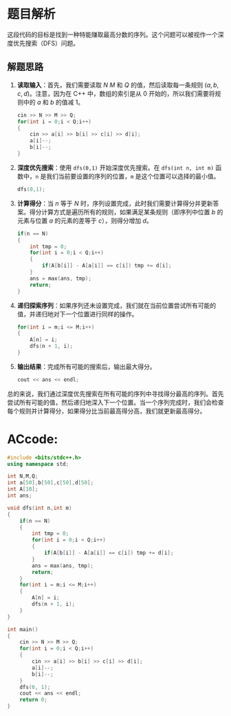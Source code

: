 # 题目解析

这段代码的目标是找到一种特能赚取最高分数的序列。这个问题可以被视作一个深度优先搜索（DFS）问题。

## 解题思路

1. **读取输入**：首先，我们需要读取 $N$ $M$ 和 $Q$ 的值，然后读取每一条规则 $(a, b, c, d)$。注意，因为在 C++ 中，数组的索引是从 $0$ 开始的，所以我们需要将规则中的 $a$ 和 $b$ 的值减 $1$。

    ```cpp
    cin >> N >> M >> Q;
    for(int i = 0;i < Q;i++)
    {
        cin >> a[i] >> b[i] >> c[i] >> d[i];
        a[i]--;
        b[i]--;
    }
    ```

2. **深度优先搜索**：使用 `dfs(0,1)` 开始深度优先搜索。在 `dfs(int n, int m)` 函数中，`n` 是我们当前要设置的序列的位置，`m` 是这个位置可以选择的最小值。

    ```cpp
    dfs(0,1);
    ```

3. **计算得分**：当 $n$ 等于 $N$ 时，序列设置完成，此时我们需要计算得分并更新答案。得分计算方式是遍历所有的规则，如果满足某条规则（即序列中位置 $b$ 的元素与位置 $a$ 的元素的差等于 $c$），则得分增加 $d$。

    ```cpp
    if(n == N)
    {
        int tmp = 0;
        for(int i = 0;i < Q;i++)
        {
            if(A[b[i]] - A[a[i]] == c[i]) tmp += d[i];
        }
        ans = max(ans, tmp);
        return;
    }
    ```

4. **递归探索序列**：如果序列还未设置完成，我们就在当前位置尝试所有可能的值，并递归地对下一个位置进行同样的操作。

    ```cpp
    for(int i = m;i <= M;i++)
    {
        A[n] = i;
        dfs(n + 1, i);
    }
    ```

5. **输出结果**：完成所有可能的搜索后，输出最大得分。

    ```cpp
    cout << ans << endl;
    ```
总的来说，我们通过深度优先搜索在所有可能的序列中寻找得分最高的序列。首先尝试所有可能的值，然后递归地深入下一个位置。当一个序列完成时，我们会检查每个规则并计算得分，如果得分比当前最高得分高，我们就更新最高得分。

# ACcode:
```c++
#include <bits/stdc++.h>
using namespace std;

int N,M,Q;
int a[50],b[50],c[50],d[50];
int A[10];
int ans;

void dfs(int n,int m)
{
    if(n == N)
    {
        int tmp = 0;
        for(int i = 0;i < Q;i++)
        {
            if(A[b[i]] - A[a[i]] == c[i]) tmp += d[i];
        }
        ans = max(ans, tmp);
        return;
    }
    for(int i = m;i <= M;i++)
    {
        A[n] = i;
        dfs(n + 1, i);
    }
}

int main()
{
    cin >> N >> M >> Q;
    for(int i = 0;i < Q;i++)
    {
        cin >> a[i] >> b[i] >> c[i] >> d[i];
        a[i]--;
        b[i]--;
    }
    dfs(0, 1);
    cout << ans << endl;
    return 0;
}
```